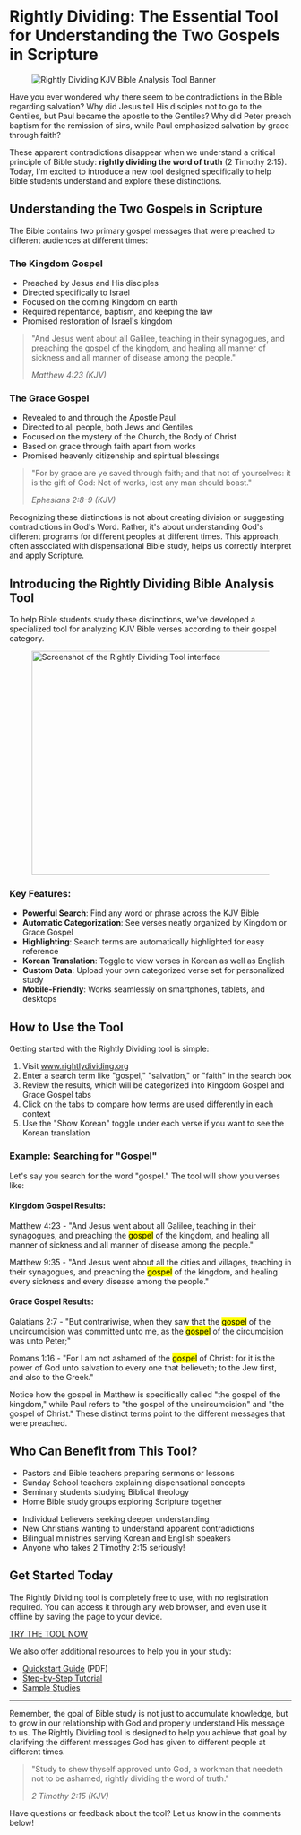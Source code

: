 # Rightly Dividing: The Essential Tool for Understanding the Two Gospels in Scripture

<!-- wp:image {"align":"wide","id":123,"sizeSlug":"large","linkDestination":"none"} -->
<figure class="wp-block-image alignwide size-large"><img src="https://example.com/wp-content/uploads/2024/04/rightly-dividing-banner.jpg" alt="Rightly Dividing KJV Bible Analysis Tool Banner" class="wp-image-123"/></figure>
<!-- /wp:image -->

<!-- wp:paragraph {"dropCap":true} -->
<p class="has-drop-cap">Have you ever wondered why there seem to be contradictions in the Bible regarding salvation? Why did Jesus tell His disciples not to go to the Gentiles, but Paul became the apostle to the Gentiles? Why did Peter preach baptism for the remission of sins, while Paul emphasized salvation by grace through faith?</p>
<!-- /wp:paragraph -->

<!-- wp:paragraph -->
<p>These apparent contradictions disappear when we understand a critical principle of Bible study: <strong>rightly dividing the word of truth</strong> (2 Timothy 2:15). Today, I'm excited to introduce a new tool designed specifically to help Bible students understand and explore these distinctions.</p>
<!-- /wp:paragraph -->

<!-- wp:heading -->
<h2>Understanding the Two Gospels in Scripture</h2>
<!-- /wp:heading -->

<!-- wp:paragraph -->
<p>The Bible contains two primary gospel messages that were preached to different audiences at different times:</p>
<!-- /wp:paragraph -->

<!-- wp:columns -->
<div class="wp-block-columns">
<!-- wp:column {"backgroundColor":"pale-cyan-blue"} -->
<div class="wp-block-column has-pale-cyan-blue-background-color has-background">
<!-- wp:heading {"level":3} -->
<h3>The Kingdom Gospel</h3>
<!-- /wp:heading -->

<!-- wp:list -->
<ul><li>Preached by Jesus and His disciples</li><li>Directed specifically to Israel</li><li>Focused on the coming Kingdom on earth</li><li>Required repentance, baptism, and keeping the law</li><li>Promised restoration of Israel's kingdom</li></ul>
<!-- /wp:list -->

<!-- wp:quote -->
<blockquote class="wp-block-quote"><p>"And Jesus went about all Galilee, teaching in their synagogues, and preaching the gospel of the kingdom, and healing all manner of sickness and all manner of disease among the people."</p><cite>Matthew 4:23 (KJV)</cite></blockquote>
<!-- /wp:quote -->
</div>
<!-- /wp:column -->

<!-- wp:column {"backgroundColor":"pale-pink"} -->
<div class="wp-block-column has-pale-pink-background-color has-background">
<!-- wp:heading {"level":3} -->
<h3>The Grace Gospel</h3>
<!-- /wp:heading -->

<!-- wp:list -->
<ul><li>Revealed to and through the Apostle Paul</li><li>Directed to all people, both Jews and Gentiles</li><li>Focused on the mystery of the Church, the Body of Christ</li><li>Based on grace through faith apart from works</li><li>Promised heavenly citizenship and spiritual blessings</li></ul>
<!-- /wp:list -->

<!-- wp:quote -->
<blockquote class="wp-block-quote"><p>"For by grace are ye saved through faith; and that not of yourselves: it is the gift of God: Not of works, lest any man should boast."</p><cite>Ephesians 2:8-9 (KJV)</cite></blockquote>
<!-- /wp:quote -->
</div>
<!-- /wp:column -->
</div>
<!-- /wp:columns -->

<!-- wp:paragraph -->
<p>Recognizing these distinctions is not about creating division or suggesting contradictions in God's Word. Rather, it's about understanding God's different programs for different peoples at different times. This approach, often associated with dispensational Bible study, helps us correctly interpret and apply Scripture.</p>
<!-- /wp:paragraph -->

<!-- wp:heading -->
<h2>Introducing the Rightly Dividing Bible Analysis Tool</h2>
<!-- /wp:heading -->

<!-- wp:paragraph -->
<p>To help Bible students study these distinctions, we've developed a specialized tool for analyzing KJV Bible verses according to their gospel category.</p>
<!-- /wp:paragraph -->

<!-- wp:image {"align":"center","id":124,"width":600,"height":400,"sizeSlug":"large","linkDestination":"none"} -->
<figure class="wp-block-image aligncenter size-large is-resized"><img src="https://example.com/wp-content/uploads/2024/04/tool-screenshot.jpg" alt="Screenshot of the Rightly Dividing Tool interface" class="wp-image-124" width="600" height="400"/></figure>
<!-- /wp:image -->

<!-- wp:heading {"level":3} -->
<h3>Key Features:</h3>
<!-- /wp:heading -->

<!-- wp:list {"className":"is-style-star"} -->
<ul class="is-style-star"><li><strong>Powerful Search</strong>: Find any word or phrase across the KJV Bible</li><li><strong>Automatic Categorization</strong>: See verses neatly organized by Kingdom or Grace Gospel</li><li><strong>Highlighting</strong>: Search terms are automatically highlighted for easy reference</li><li><strong>Korean Translation</strong>: Toggle to view verses in Korean as well as English</li><li><strong>Custom Data</strong>: Upload your own categorized verse set for personalized study</li><li><strong>Mobile-Friendly</strong>: Works seamlessly on smartphones, tablets, and desktops</li></ul>
<!-- /wp:list -->

<!-- wp:heading -->
<h2>How to Use the Tool</h2>
<!-- /wp:heading -->

<!-- wp:paragraph -->
<p>Getting started with the Rightly Dividing tool is simple:</p>
<!-- /wp:paragraph -->

<!-- wp:list {"ordered":true} -->
<ol><li>Visit <a href="http://www.rightlydividing.org">www.rightlydividing.org</a></li><li>Enter a search term like "gospel," "salvation," or "faith" in the search box</li><li>Review the results, which will be categorized into Kingdom Gospel and Grace Gospel tabs</li><li>Click on the tabs to compare how terms are used differently in each context</li><li>Use the "Show Korean" toggle under each verse if you want to see the Korean translation</li></ol>
<!-- /wp:list -->

<!-- wp:heading {"level":3} -->
<h3>Example: Searching for "Gospel"</h3>
<!-- /wp:heading -->

<!-- wp:paragraph -->
<p>Let's say you search for the word "gospel." The tool will show you verses like:</p>
<!-- /wp:paragraph -->

<!-- wp:group {"backgroundColor":"light-green-cyan"} -->
<div class="wp-block-group has-light-green-cyan-background-color has-background">
<!-- wp:heading {"level":4} -->
<h4>Kingdom Gospel Results:</h4>
<!-- /wp:heading -->

<!-- wp:paragraph -->
<p>Matthew 4:23 - "And Jesus went about all Galilee, teaching in their synagogues, and preaching the <mark>gospel</mark> of the kingdom, and healing all manner of sickness and all manner of disease among the people."</p>
<!-- /wp:paragraph -->

<!-- wp:paragraph -->
<p>Matthew 9:35 - "And Jesus went about all the cities and villages, teaching in their synagogues, and preaching the <mark>gospel</mark> of the kingdom, and healing every sickness and every disease among the people."</p>
<!-- /wp:paragraph -->
</div>
<!-- /wp:group -->

<!-- wp:group {"backgroundColor":"light-gray"} -->
<div class="wp-block-group has-light-gray-background-color has-background">
<!-- wp:heading {"level":4} -->
<h4>Grace Gospel Results:</h4>
<!-- /wp:heading -->

<!-- wp:paragraph -->
<p>Galatians 2:7 - "But contrariwise, when they saw that the <mark>gospel</mark> of the uncircumcision was committed unto me, as the <mark>gospel</mark> of the circumcision was unto Peter;"</p>
<!-- /wp:paragraph -->

<!-- wp:paragraph -->
<p>Romans 1:16 - "For I am not ashamed of the <mark>gospel</mark> of Christ: for it is the power of God unto salvation to every one that believeth; to the Jew first, and also to the Greek."</p>
<!-- /wp:paragraph -->
</div>
<!-- /wp:group -->

<!-- wp:paragraph -->
<p>Notice how the gospel in Matthew is specifically called "the gospel of the kingdom," while Paul refers to "the gospel of the uncircumcision" and "the gospel of Christ." These distinct terms point to the different messages that were preached.</p>
<!-- /wp:paragraph -->

<!-- wp:heading -->
<h2>Who Can Benefit from This Tool?</h2>
<!-- /wp:heading -->

<!-- wp:columns -->
<div class="wp-block-columns">
<!-- wp:column -->
<div class="wp-block-column">
<!-- wp:list -->
<ul><li>Pastors and Bible teachers preparing sermons or lessons</li><li>Sunday School teachers explaining dispensational concepts</li><li>Seminary students studying Biblical theology</li><li>Home Bible study groups exploring Scripture together</li></ul>
<!-- /wp:list -->
</div>
<!-- /wp:column -->

<!-- wp:column -->
<div class="wp-block-column">
<!-- wp:list -->
<ul><li>Individual believers seeking deeper understanding</li><li>New Christians wanting to understand apparent contradictions</li><li>Bilingual ministries serving Korean and English speakers</li><li>Anyone who takes 2 Timothy 2:15 seriously!</li></ul>
<!-- /wp:list -->
</div>
<!-- /wp:column -->
</div>
<!-- /wp:columns -->

<!-- wp:heading -->
<h2>Get Started Today</h2>
<!-- /wp:heading -->

<!-- wp:paragraph -->
<p>The Rightly Dividing tool is completely free to use, with no registration required. You can access it through any web browser, and even use it offline by saving the page to your device.</p>
<!-- /wp:paragraph -->

<!-- wp:buttons {"align":"center"} -->
<div class="wp-block-buttons aligncenter">
<!-- wp:button {"backgroundColor":"vivid-purple","width":50,"style":{"border":{"radius":"10px"}}} -->
<div class="wp-block-button has-custom-width wp-block-button__width-50"><a class="wp-block-button__link has-vivid-purple-background-color has-background" style="border-radius:10px" href="http://www.rightlydividing.org">TRY THE TOOL NOW</a></div>
<!-- /wp:button -->
</div>
<!-- /wp:buttons -->

<!-- wp:paragraph -->
<p>We also offer additional resources to help you in your study:</p>
<!-- /wp:paragraph -->

<!-- wp:list -->
<ul><li><a href="http://www.rightlydividing.org/quickstart.pdf">Quickstart Guide</a> (PDF)</li><li><a href="http://www.rightlydividing.org/tutorial">Step-by-Step Tutorial</a></li><li><a href="http://www.rightlydividing.org/samples">Sample Studies</a></li></ul>
<!-- /wp:list -->

<!-- wp:separator {"className":"is-style-wide"} -->
<hr class="wp-block-separator is-style-wide"/>
<!-- /wp:separator -->

<!-- wp:paragraph -->
<p>Remember, the goal of Bible study is not just to accumulate knowledge, but to grow in our relationship with God and properly understand His message to us. The Rightly Dividing tool is designed to help you achieve that goal by clarifying the different messages God has given to different people at different times.</p>
<!-- /wp:paragraph -->

<!-- wp:quote {"align":"center","className":"is-style-large"} -->
<blockquote class="wp-block-quote has-text-align-center is-style-large"><p>"Study to shew thyself approved unto God, a workman that needeth not to be ashamed, rightly dividing the word of truth."</p><cite>2 Timothy 2:15 (KJV)</cite></blockquote>
<!-- /wp:quote -->

<!-- wp:paragraph -->
<p>Have questions or feedback about the tool? Let us know in the comments below!</p>
<!-- /wp:paragraph --> 